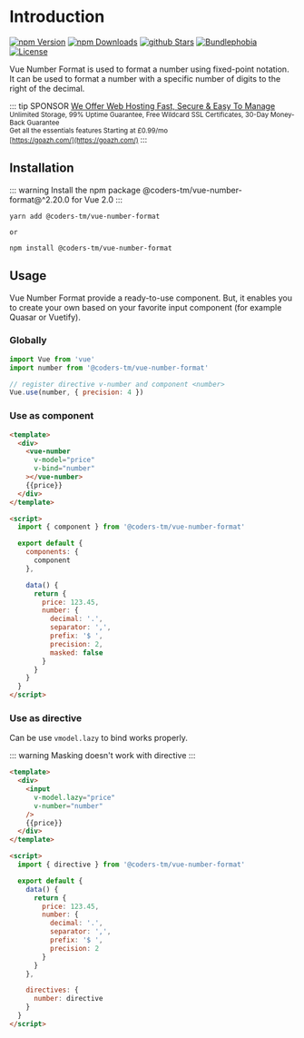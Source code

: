 # Introduction

[![npm Version](https://badgen.net/npm/v/@coders-tm/vue-number-format?color=green)](https://www.npmjs.com/package/@coders-tm/vue-number-format)
[![npm Downloads](https://badgen.net/npm/dt/@coders-tm/vue-number-format?color=green)](https://www.npmjs.com/package/@coders-tm/vue-number-format)
[![github Stars](https://badgen.net/github/stars/coders-tm/vue-number-format?color=green)](https://www.npmjs.com/package/@coders-tm/vue-number-format)
[![Bundlephobia](https://badgen.net/bundlephobia/minzip/@coders-tm/vue-number-format?color=green)](https://bundlephobia.com/result?p=@coders-tm/vue-number-format)
[![License](https://badgen.net/github/license/coders-tm/vue-number-format?color=green)](https://github.com/coders-tm/vue-number-format/blob/master/LICENSE)

Vue Number Format is used to format a number using fixed-point notation. It can be used to format a number with a specific number of digits to the right of the decimal.

::: tip SPONSOR
[We Offer Web Hosting Fast, Secure & Easy To Manage](https://goazh.com/) <br>
<small>
Unlimited Storage, 99% Uptime Guarantee, Free Wildcard SSL Certificates, 30-Day Money-Back Guarantee<br>
Get all the essentials features Starting at £0.99/mo<br>
[https://goazh.com/](https://goazh.com/)
</small>
:::

## Installation

::: warning
Install the npm package @coders-tm/vue-number-format@^2.20.0 for Vue 2.0
:::

```bash:no-line-numbers
yarn add @coders-tm/vue-number-format

or

npm install @coders-tm/vue-number-format
```

## Usage

Vue Number Format provide a ready-to-use component. But, it enables you to create your own based on your favorite input component (for example Quasar or Vuetify).

### Globally

```js
import Vue from 'vue'
import number from '@coders-tm/vue-number-format'

// register directive v-number and component <number>
Vue.use(number, { precision: 4 })
```

### Use as component

```html
<template>
  <div>
    <vue-number
      v-model="price"
      v-bind="number"
    ></vue-number>
    {{price}}
  </div>
</template>

<script>
  import { component } from '@coders-tm/vue-number-format'

  export default {
    components: {
      component
    },

    data() {
      return {
        price: 123.45,
        number: {
          decimal: '.',
          separator: ',',
          prefix: '$ ',
          precision: 2,
          masked: false
        }
      }
    }
  }
</script>
```

### Use as directive

Can be use `vmodel.lazy` to bind works properly.

::: warning
Masking doesn't work with directive
:::

```html
<template>
  <div>
    <input
      v-model.lazy="price"
      v-number="number"
    />
    {{price}}
  </div>
</template>

<script>
  import { directive } from '@coders-tm/vue-number-format'

  export default {
    data() {
      return {
        price: 123.45,
        number: {
          decimal: '.',
          separator: ',',
          prefix: '$ ',
          precision: 2
        }
      }
    },

    directives: {
      number: directive
    }
  }
</script>
```
